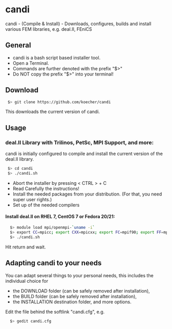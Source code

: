 candi
=====

candi - (Compile &amp; Install) - Downloads, configures, builds and install various FEM libraries, e.g. deal.II, FEniCS

General
----

* candi is a bash script based installer tool.
* Open a Terminal.
* Commands are further denoted with the prefix "$>"
* Do NOT copy the prefix "$>" into your terminal!

Download
----

```bash
 $> git clone https://github.com/koecher/candi
```
This downloads the current version of candi.

Usage
----

### deal.II Library with Trilinos, PetSc, MPI Support, and more:

candi is initially configured to compile and install the current version of the deal.II library.

```bash
 $> cd candi
 $> ./candi.sh
```

* Abort the installer by pressing < CTRL > + C
* Read Carefully the instructions!
* Install the needed packages from your distribution. (For that, you need super user rights.)
* Set up of the needed compilers

#### Install deal.II on RHEL 7, CentOS 7 or Fedora 20/21:
```bash
  $> module load mpi/openmpi-`uname -i`
  $> export CC=mpicc; export CXX=mpicxx; export FC=mpif90; export FF=mpif77
  $> ./candi.sh
```
Hit return and wait.

Adapting candi to your needs
----

You can adapt several things to your personal needs, this includes the individual choice for
* the DOWNLOAD folder (can be safely removed after installation),
* the BUILD folder (can be safely removed after installation),
* the INSTALLATION destination folder,
and more options.

Edit the file behind the softlink "candi.cfg", e.g.
```bash
  $> gedit candi.cfg
```
